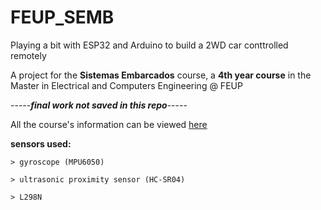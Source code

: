 # FEUP_SEMB

Playing a bit with ESP32 and Arduino to build a 2WD car conttrolled remotely

A project for the **Sistemas Embarcados** course, a **4th year course** in the Master in Electrical and Computers Engineering @ FEUP

-----***final work not saved in this repo***-----

All the course's information can be viewed [here](https://sigarra.up.pt/feup/pt/UCURR_GERAL.FICHA_UC_VIEW?pv_ocorrencia_id=420321)

**sensors used:**
```
> gyroscope (MPU6050)

> ultrasonic proximity sensor (HC-SR04)

> L298N 
```
